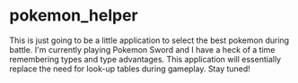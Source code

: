 # pokemon_helper
This is just going to be a little application to select the best pokemon during battle. I'm currently playing Pokemon Sword and I have a heck of a time remembering types and type advantages. This application will essentially replace the need for look-up tables during gameplay. Stay tuned! 
